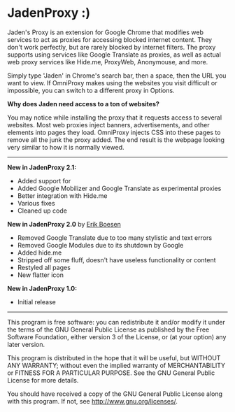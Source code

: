JadenProxy :)
================
Jaden's Proxy is an extension for Google Chrome that modifies web services to act as proxies for accessing blocked internet content. They don't work perfectly, but are rarely blocked by internet filters. The proxy supports using services like Google Translate as proxies, as well as actual web proxy services like Hide.me, ProxyWeb, Anonymouse, and more.

Simply type 'Jaden' in Chrome's search bar, then a space, then the URL you want to view. If OmniProxy makes using the websites you visit difficult or impossible, you can switch to a different proxy in Options.

**Why does Jaden need access to a ton of websites?**

You may notice while installing the proxy that it requests access to several websites. Most web proxies inject banners, advertisements, and other elements into pages they load. OmniProxy injects CSS into these pages to remove all the junk the proxy added. The end result is the webpage looking very similar to how it is normally viewed.

---------------------------------------------------------

__New in JadenProxy 2.1:__
* Added support for
* Added Google Mobilizer and Google Translate as experimental proxies
* Better integration with Hide.me
* Various fixes
* Cleaned up code

__New in JadenProxy 2.0__ by [Erik Boesen](https://github.com/ErikBoesen)
* Removed Google Translate due to too many stylistic and text errors
* Removed Google Modules due to its shutdown by Google
* Added hide.me
* Stripped off some fluff, doesn't have useless functionality or content
* Restyled all pages
* New flatter icon

__New in JadenProxy 1.0:__
* Initial release

---------------------------------------------------------

This program is free software: you can redistribute it and/or modify
it under the terms of the GNU General Public License as published by
the Free Software Foundation, either version 3 of the License, or
(at your option) any later version.

This program is distributed in the hope that it will be useful,
but WITHOUT ANY WARRANTY; without even the implied warranty of
MERCHANTABILITY or FITNESS FOR A PARTICULAR PURPOSE.  See the
GNU General Public License for more details.

You should have received a copy of the GNU General Public License
along with this program.  If not, see <http://www.gnu.org/licenses/>.
